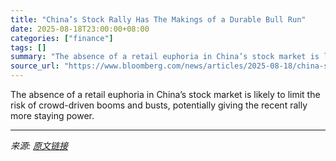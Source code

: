 ```yaml
---
title: "China’s Stock Rally Has The Makings of a Durable Bull Run"
date: 2025-08-18T23:00:00+08:00
categories: ["finance"]
tags: []
summary: "The absence of a retail euphoria in China’s stock market is likely to limit the risk of crowd-driven booms and busts, potentially giving the recent rally more staying power."
source_url: "https://www.bloomberg.com/news/articles/2025-08-18/china-s-stock-rally-has-the-makings-of-a-durable-bull-run"
---
```


The absence of a retail euphoria in China’s stock market is likely to limit the risk of crowd-driven booms and busts, potentially giving the recent rally more staying power.

---

*来源: [原文链接](https://www.bloomberg.com/news/articles/2025-08-18/china-s-stock-rally-has-the-makings-of-a-durable-bull-run)*
